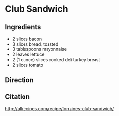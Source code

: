 # Club Sandwich

## Ingredients
 - 2 slices bacon
 - 3 slices bread, toasted
 - 3 tablespoons mayonnaise
 - 2 leaves lettuce
 - 2 (1 ounce) slices cooked deli turkey breast
 - 2 slices tomato

## Direction

## Citation
http://allrecipes.com/recipe/lorraines-club-sandwich/